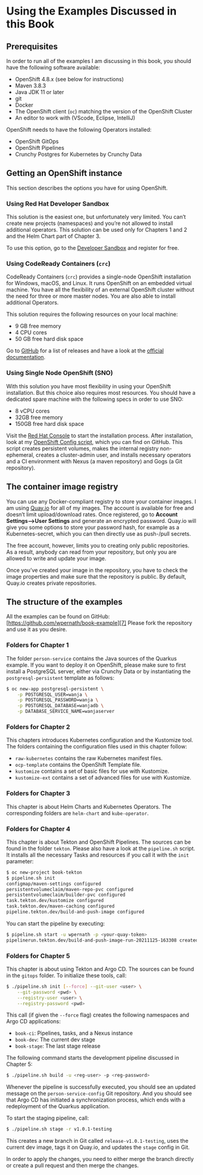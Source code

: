 # Using the Examples Discussed in this Book
## Prerequisites
In order to run all of the examples I am discussing in this book, you should have the following software available:

- OpenShift 4.8.x (see below for instructions)
- Maven 3.8.3
- Java JDK 11 or later
- git
- Docker
- The OpenShift client (`oc`) matching the version of the OpenShift Cluster
- An editor to work with (VScode, Eclipse, IntelliJ)

OpenShift needs to have the following Operators installed:
- OpenShift GitOps
- OpenShift Pipelines
- Crunchy Postgres for Kubernetes by Crunchy Data

## Getting an OpenShift instance
This section describes the options you have for using OpenShift.

### Using Red Hat Developer Sandbox
This solution is the easiest one, but unfortunately very limited. You can’t create new projects (namespaces) and you’re not allowed to install additional operators. This solution can be used only for Chapters 1 and 2 and the Helm Chart part of Chapter 3.

To use this option, go to the [Developer Sandbox][1] and register for free.

### Using CodeReady Containers (`crc`)
CodeReady Containers (`crc`) provides a single-node OpenShift installation for Windows, macOS, and Linux. It runs OpenShift on an embedded virtual machine. You have all the flexibility of an external OpenShift cluster without the need for three or more master nodes. You are also able to install additional Operators.

This solution requires the following resources on your local machine:
- 9 GB free memory
- 4 CPU cores
- 50 GB free hard disk space

Go to [GitHub][2] for a list of releases and have a look at the [official documentation][3].


### Using Single Node OpenShift (SNO)
With this solution you have most flexibility in using your OpenShift installation. But this choice also requires most resources. You should have a dedicated spare machine with the following specs in order to use SNO:
- 8 vCPU cores
- 32GB free memory
- 150GB free hard disk space

Visit the [Red Hat Console][4] to start the installation process. After installation, look at my [OpenShift Config script][5], which you can find on GitHub. This script creates persistent volumes, makes the internal registry non-ephemeral, creates a cluster-admin user, and installs necessary operators and a CI environment with Nexus (a maven repository) and Gogs (a Git repository).

## The container image registry

You can use any Docker-compliant registry to store your container images. I am using [Quay.io][6] for all of my images. The account is available for free and doesn’t limit upload/download rates. Once registered, go to **Account Settings—\>User Settings** and generate an encrypted password. Quay.io will give you some options to store your password hash, for example as a Kubernetes-secret, which you can then directly use as push-/pull secrets.

The free account, however, limits you to creating only public repositories. As a result, anybody can read from your repository, but only you are allowed to write and update your image.

Once you’ve created your image in the repository, you have to check the image properties and make sure that the repository is public. By default, Quay.io creates private repositories.

## The structure of the examples
All the examples can be found on GitHub: [https://github.com/wpernath/book-example][7] Please fork the repository and use it as you desire.

### Folders for Chapter 1
The folder `person-service` contains the Java sources of the Quarkus example. If you want to deploy it on OpenShift, please make sure to first install a PostgreSQL server, either via Crunchy Data or by instantiating the `postgresql-persistent` template as follows:

```bash
$ oc new-app postgresql-persistent \
	-p POSTGRESQL_USER=wanja \
	-p POSTGRESQL_PASSWORD=wanja \
	-p POSTGRESQL_DATABASE=wanjadb \
	-p DATABASE_SERVICE_NAME=wanjaserver
```

### Folders for Chapter 2
This chapters introduces Kubernetes configuration and the Kustomize tool. The folders containing the configuration files used in this chapter follow:
- `raw-kubernetes` contains the raw Kubernetes manifest files.
- `ocp-template` contains the OpenShift Template file.
- `kustomize` contains a set of basic files for use with Kustomize.
- `kustomize-ext` contains a set of advanced files for use with Kustomize.

### Folders for Chapter 3
This chapter is about Helm Charts and Kubernetes Operators. The corresponding folders are `helm-chart` and `kube-operator`.

### Folders for Chapter 4
This chapter is about Tekton and OpenShift Pipelines. The sources can be found in the folder `tekton`. Please also have a look at the `pipeline.sh` script. It installs all the necessary Tasks and resources if you call it with the `init` parameter:

```bash
$ oc new-project book-tekton
$ pipeline.sh init
configmap/maven-settings configured
persistentvolumeclaim/maven-repo-pvc configured
persistentvolumeclaim/builder-pvc configured
task.tekton.dev/kustomize configured
task.tekton.dev/maven-caching configured
pipeline.tekton.dev/build-and-push-image configured
```

You can start the pipeline by executing:
```bash
$ pipeline.sh start -u wpernath -p <your-quay-token>
pipelinerun.tekton.dev/build-and-push-image-run-20211125-163308 created
```

### Folders for Chapter 5
This chapter is about using Tekton and Argo CD. The sources can be found in the `gitops` folder. To initialize these tools, call:
```bash
$ ./pipeline.sh init [--force] --git-user <user> \
	--git-password <pwd> \
	--registry-user <user> \
	--registry-password <pwd>
```

This call (if given the `--force` flag) creates the following namespaces and Argo CD applications:
- `book-ci`: Pipelines, tasks, and a Nexus instance
- `book-dev`: The current dev stage
- `book-stage`: The last stage release

The following command starts the development pipeline discussed in Chapter 5:
```bash
$ ./pipeline.sh build -u <reg-user> -p <reg-password>
```

Whenever the pipeline is successfully executed, you should see an updated message on the `person-service-config` Git repository. And you should see that Argo CD has initiated a synchronization process, which ends with a redeployment of the Quarkus application.

To start the staging pipeline, call:
```bash
$ ./pipeline.sh stage -r v1.0.1-testing
```

This creates a new branch in Git called `release-v1.0.1-testing`, uses the current dev image, tags it on Quay.io, and updates the `stage` config in Git.

In order to apply the changes, you need to either merge the branch directly or create a pull request and then merge the changes.

[1]:	https://developers.redhat.com/developer-sandbox
[2]:	https://github.com/code-ready/crc/releases
[3]:	https://access.redhat.com/documentation/en-us/red_hat_codeready_containers/1.33/html-single/getting_started_guide/index
[4]:	https://console.redhat.com/openshift/assisted-installer/clusters/~new
[5]:	https://github.com/wpernath/openshift-config
[6]:	https://quay.io/
[7]:	https://github.com/wpernath/book-example
